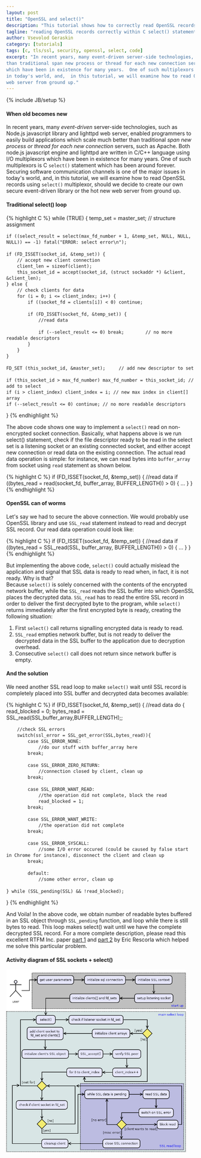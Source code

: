 ```yaml
---
layout: post
title: "OpenSSL and select()"
description: "This tutorial shows how to correctly read OpenSSL records within C select() statement."
tagline: "reading OpenSSL records correctly within C select() statement"
author: Vsevolod Geraskin
category: [tutorials]
tags: [c, tls/ssl, security, openssl, select, code]
excerpt: "In recent years, many event-driven server-side technologies, such as Node.js javascript library and lighttpd web server, enabled programmers to easily build applications which scale much better 
than traditional span new process or thread for each new connection servers, such as Apache.  Both node.js javascript engine and lighttpd are written in C/C++ language using I/O multiplexors
which have been in existence for many years.  One of such multiplexors is C `select()` statement which has been around forever.  Securing software communication channels is one of the major issues 
in today's world, and,  in this tutorial, we will examine how to read OpenSSL records using `select()` multiplexor, should we decide to create our own secure event-driven library or the hot new
web server from ground up."
---
```

{% include JB/setup %}

#### When old becomes new
In recent years, many _event-driven_ server-side technologies, such as Node.js javascript library and lighttpd web server, enabled programmers to easily build applications which scale much better 
than traditional _span new process or thread for each new connection_ servers, such as Apache.  Both node.js javascript engine and lighttpd are written in C/C++ language using I/O multiplexors
which have been in existence for many years.  One of such multiplexors is C `select()` statement which has been around forever.  Securing software communication channels is one of the major issues 
in today's world, and,  in this tutorial, we will examine how to read OpenSSL records using `select()` multiplexor, should we decide to create our own secure event-driven library or the hot new
web server from ground up.

#### Traditional select() loop

{% highlight C %}
while (TRUE) {
	temp_set = master_set;               // structure assignment
   		
	if ((select_result = select(max_fd_number + 1, &temp_set, NULL, NULL, NULL)) == -1) fatal("ERROR: select error\n");

	if (FD_ISSET(socket_id, &temp_set)) {
		// accept new client connection
		client_len = sizeof(client);
		this_socket_id = accept(socket_id, (struct sockaddr *) &client, &client_len);
	} else {
		// check clients for data
		for (i = 0; i <= client_index; i++)	{
			if ((socket_fd = clients[i]) < 0) continue;
				
			if (FD_ISSET(socket_fd, &temp_set)) {
				//read data	
						
				if (--select_result <= 0) break;        // no more readable descriptors
			}
		}
	}
   
	FD_SET (this_socket_id, &master_set);     // add new descriptor to set

	if (this_socket_id > max_fd_number) max_fd_number = this_socket_id;	// add to select
	if (i > client_index) client_index = i;	// new max index in client[] array
	if (--select_result <= 0) continue;	// no more readable descriptors
}
{% endhighlight %}

The above code shows one way to implement a `select()` read on non-encrypted socket connection. Basically, what happens above is we run select() statement, check if the file descriptor ready to be read in the 
select set is a listening socket or an existing connected socket, and either accept new connection or read data on the existing connection.  The actual read data operation is simple: for instance, we can 
read bytes into `buffer_array` from socket using `read` statement as shown below.

{% highlight C %}
if (FD_ISSET(socket_fd, &temp_set)) {
	//read data	
	if ((bytes_read = read(socket_fd, buffer_array, BUFFER_LENGTH)) > 0) { ... }
}
{% endhighlight %}

#### OpenSSL can of worms
Let's say we had to secure the above connection.  We would probably use OpenSSL library and use `SSL_read` statement instead to read and decrypt SSL record.  Our read data operation could look like:

{% highlight C %}
if (FD_ISSET(socket_fd, &temp_set)) {
	//read data	
	if ((bytes_read = SSL_read(SSL, buffer_array, BUFFER_LENGTH)) > 0) { ... }
}
{% endhighlight %}

But implementing the above code, `select()` could actually mislead the application and signal that SSL data is ready to read when, in fact, it is not ready.  Why is that?  
Because `select()` is solely concerned with the contents of the encrypted network buffer, while the `SSL_read` reads the SSL buffer into which OpenSSL places the decrypted data. 
`SSL_read` has to read the entire SSL record in order to deliver the first decrypted byte to the program, while `select()` returns immediately after the first encrypted byte is ready, 
creating the following situation:

1. First `select()` call returns signalling encrypted data is ready to read.
2. `SSL_read` empties network buffer, but is not ready to deliver the decrypted data in the SSL buffer to the application due to decryption overhead.
3. Consecutive `select()` call does not return since network buffer is empty.

#### And the solution
We need another SSL read loop to make `select()` wait until SSL record is completely placed into SSL buffer and decrypted data becomes available:

{% highlight C %}
if (FD_ISSET(socket_fd, &temp_set)) {
	//read data	
	do  {
		read_blocked = 0;
		bytes_read = SSL_read(SSL,buffer_array,BUFFER_LENGTH);;

		//check SSL errors
		switch(ssl_error = SSL_get_error(SSL,bytes_read)){
			case SSL_ERROR_NONE:
				//do our stuff with buffer_array here
			break;
			
			case SSL_ERROR_ZERO_RETURN:		
				//connection closed by client, clean up
			break;
			
			case SSL_ERROR_WANT_READ:
				//the operation did not complete, block the read
				read_blocked = 1;
			break;
			
			case SSL_ERROR_WANT_WRITE:
				//the operation did not complete
			break;
			
			case SSL_ERROR_SYSCALL:
				//some I/O error occured (could be caused by false start in Chrome for instance), disconnect the client and clean up
			break;
							
			default:
				//some other error, clean up
				
	} while (SSL_pending(SSL) && !read_blocked);
}
{% endhighlight %}

And Voila! In the above code, we obtain number of readable bytes buffered in an SSL object through `SSL_pending` function, and loop while there is still bytes to read.   This loop makes select() wait 
until we have the complete decrypted SSL record.  For a more complete description, please read this excellent RTFM Inc. paper [part 1](/assets/post_docs/openssl1.pdf) and
[part 2](/assets/post_docs/openssl2.pdf) by Eric Rescorla which helped me solve this particular problem.

#### Activity diagram of SSL sockets + select()

<img width="480pt" src="/assets/post_images/select1.png" alt="Activity Diagram of SSL sockets + select()" />